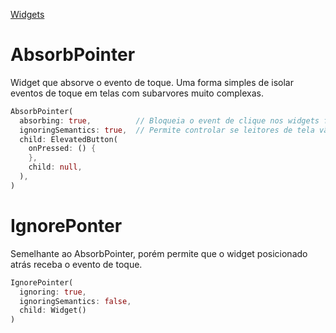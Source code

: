 [Widgets](https://github.com/leofds/flutter-class/blob/master/flutter/widgets/README.md)

# AbsorbPointer

Widget que absorve o evento de toque. 
Uma forma simples de isolar eventos de toque em telas com subarvores muito complexas.

```dart
AbsorbPointer(
  absorbing: true,          // Bloqueia o event de clique nos widgets filho
  ignoringSemantics: true,  // Permite controlar se leitores de tela vão ignorar os widgets bloqueados
  child: ElevatedButton(
    onPressed: () {
    },
    child: null,
  ),
)
```

# IgnorePonter

Semelhante ao AbsorbPointer, porém permite que o widget posicionado atrás receba o evento de toque.

```dart
IgnorePointer(
  ignoring: true,
  ignoringSemantics: false,
  child: Widget()
)
```

